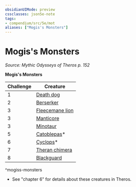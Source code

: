 ```yaml
---
obsidianUIMode: preview
cssclasses: json5e-note
tags:
- compendium/src/5e/mot
aliases: ["Mogis's Monsters"]
---
```

# Mogis's Monsters
*Source: Mythic Odysseys of Theros p. 152* 

**Mogis's Monsters**

| Challenge | Creature |
|-----------|----------|
| 1 | [Death dog](/Systems/5e/bestiary/monstrosity/death-dog.md) |
| 2 | [Berserker](/Systems/5e/bestiary/humanoid/berserker.md) |
| 3 | [Fleecemane lion](/Systems/5e/bestiary/monstrosity/fleecemane-lion-mot.md) |
| 3 | [Manticore](/Systems/5e/bestiary/monstrosity/manticore.md) |
| 3 | [Minotaur](/Systems/5e/bestiary/monstrosity/minotaur.md) |
| 5 | [Catoblepas](/Systems/5e/bestiary/monstrosity/catoblepas-mpmm.md)* |
| 6 | [Cyclops](/Systems/5e/bestiary/giant/cyclops.md)* |
| 7 | [Theran chimera](/Systems/5e/bestiary/monstrosity/theran-chimera-mot.md) |
| 8 | [Blackguard](/Systems/5e/bestiary/humanoid/blackguard-mpmm.md) |
^mogiss-monsters

* See "chapter 6" for details about these creatures in Theros.